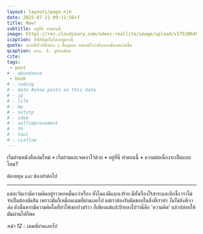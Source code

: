 ```yaml
---
layout: layouts/page.njk
date: 2025-07-21 09:11:56+7
title: Now!
subtitle: อยู่ที่นี่ ทำตอนนี้
image: https://res.cloudinary.com/sdees-reallife/image/upload/v1753064500/IMG_1702_uhmtng.jpg
icaption: ที่ที่ดีที่สุดในโลกอยู่ตรงนี้
quote: อย่าเสียใจที่สิ่งต่าง ๆ สิ้นสุดลง แต่จงดีใจว่าสิ่งเหล่านั้นเคยเกิดขึ้น
qcaption: แอล. อี. บูร์ดาเคียน
cite: 
tags: 
 - post
# - abundance
 - book
# - coding
# - date #show posts on this date
# - jp
# - life
# - my
# - nxtstp
# - sdee
# - selfimprovement
# - th
# - tool
# - viaflow
---
```

เริ่มอ่านหนังสือเล่มใหม่ • เริ่มอ่านและจดเอาไว้ด้วย • อยู่ที่นี่ ทำตอนนี้ • ความต่อเนื่องจะเป็นแบบไหน?

ต้องหยุด *และ* ต้องทำต่อไป

---
แต่ละวันเรามีความคิดอยู่ราวหกหมื่นกว่าเรื่อง ทั้งในแง่ดีและแง่ร้าย มีทั้งเรื่องไร้สาระและลึกซึ้ง เราไม่จำเป็นต้องตัดสิน เพราะมันก็เหมือนเมฆที่ผ่านเลยไป แต่เราต้องรับผิดชอบในสิ่งที่เราทำ *ไม่ใช่สิ่งที่เราคิด* ดังนั้นหากมีความคิดใดที่ทำให้เธอปวดร้าว ก็เพียงแต่แปะป้ายลงไปว่านี่คือ 'ความคิด' แล้วปล่อยให้มันผ่านไปก็พอ

*หน้า 12 : เมฆที่ผ่านเลยไป*
